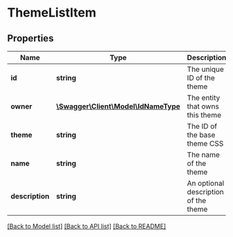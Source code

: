 # ThemeListItem

## Properties
Name | Type | Description | Notes
------------ | ------------- | ------------- | -------------
**id** | **string** | The unique ID of the theme | 
**owner** | [**\Swagger\Client\Model\IdNameType**](IdNameType.md) | The entity that owns this theme | 
**theme** | **string** | The ID of the base theme CSS | 
**name** | **string** | The name of the theme | 
**description** | **string** | An optional description of the theme | 

[[Back to Model list]](../README.md#documentation-for-models) [[Back to API list]](../README.md#documentation-for-api-endpoints) [[Back to README]](../README.md)


